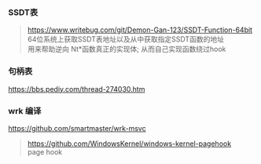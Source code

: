 ### SSDT表
> https://www.writebug.com/git/Demon-Gan-123/SSDT-Function-64bit
> 64位系统上获取SSDT表地址以及从中获取指定SSDT函数的地址       
> 用来帮助逆向 Nt*函数真正的实现体;  从而自己实现函数绕过hook     



### 句柄表
https://bbs.pediy.com/thread-274030.htm

### wrk 编译
https://github.com/smartmaster/wrk-msvc


> https://github.com/WindowsKernel/windows-kernel-pagehook  
> page hook
